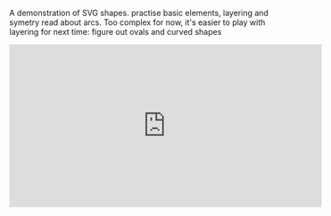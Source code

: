 A demonstration of SVG shapes.
practise basic elements, layering and symetry
read about arcs. Too complex for now, it's easier to play with layering
for next time: figure out ovals and curved shapes
<iframe width="560" height="292" src="https://vizhub.com/lenkica/eb943700c658493baace35f38d9a2625?mode=embed" title="W1 SVG essentials" frameborder="0" ></iframe>
